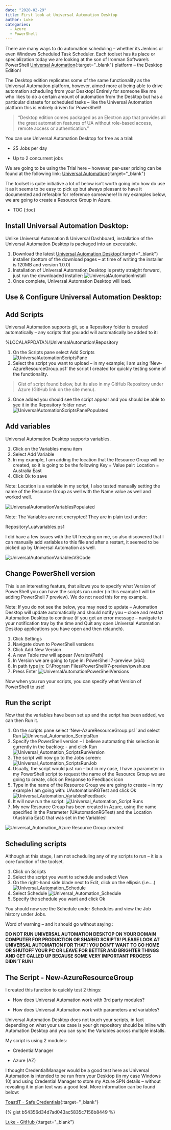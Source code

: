 ```yaml
---
date: "2020-02-29"
title: First look at Universal Automation Desktop
author: Luke
categories:
  - Azure
  - PowerShell
---
```


There are many ways to do automation scheduling – whether its Jenkins or even
Windows Scheduled Task Scheduler. Each toolset has its place or specialization
today we are looking at the son of Ironman Software’s PowerShell [Universal
Automation](https://universalautomation.io/){:target="_blank"} platform – the Desktop Edition!

The Desktop edition replicates some of the same functionality as the Universal
Automation platform, however, aimed more at being able to drive automation
scheduling from your Desktop! Entirely for someone like me who likes to do a
certain amount of automation from the Desktop but has a particular distaste for
scheduled tasks – like the Universal Automation platform this is entirely driven
for PowerShell!

>   “Desktop edition comes packaged as an Electron app that provides all the great
>   automation features of UA without role-based access, remote access or
>   authentication.”

You can use Universal Automation Desktop for free as a trial:

-   25 Jobs per day

-   Up to 2 concurrent jobs

We are going to be using the Trial here – however, per-user pricing can be found
at the following link:  [Universal Automation](https://ironmansoftware.com/universal-automation/){:target="_blank"}

The toolset is quite initiative a lot of below isn’t worth going into how do use
it as it seems to be easy to pick up but always pleasant to have it documented
and referable for reference somewhere! In my examples below, we are going to
create a Resource Group in Azure.

* TOC
{:toc}


## Install Universal Automation Desktop:

Unlike Universal Automation & Universal Dashboard, installation of the Universal
Automation Desktop is packaged into an executable.

1.  Download the latest [Universal Automation
    Desktop](https://ironmansoftware.com/downloads/){:target="_blank"} installer (bottom of the
    download pages – at time of writing the installer is 120MB and version
    1.0.0)
2.  Installation of Universal Automation Desktop is pretty straight forward,
    just run the downloaded installer:
![UniversalAutomationInstall](/images/posts/Universal_Automation_Installer.png)
3.  Once complete, Universal Automation Desktop will load.

## Use & Configure Universal Automation Desktop:

Add Scripts
-----------

Universal Automation supports git, so a Repository folder is created
automatically – any scripts that you add will automatically be added to it:

%LOCALAPPDATA%\\UniversalAutomation\\Repository

1. On the Scripts pane select Add Scripts
![UniversalAutomationScriptsPane](/images/posts/Universal_Automation_ScriptsPane.png)
2. Select the script you want to upload – in my example; I am using
    ‘New-AzureResourceGroup.ps1’ the script I created for quickly testing some
    of the functionality.
>   Gist of script found below, but its also in my GitHub Repository under
>   Azure (GitHub link on the site menu).
3. Once added you should see the script appear and you should be able to see it
    in the Repository folder now:
![UniversalAutomationScriptsPanePopulated](/images/posts/Universal_Automation_ScriptsPanePopulated.png)

## Add variables

Universal Automation Desktop supports variables.

1. Click on the Variables menu item
2. Select Add Variable
3. In my example, I am adding the location that the Resource Group will be
    created, so it is going to be the following Key = Value pair: Location = Australia East
4. Click Ok to save

Note: Location is a variable in my script, I also tested manually setting the
name of the Resource Group as well with the Name value as well and worked well.

![UniversalAutomationVariablesPopulated](/images/posts/Universal_Automation_Variables.png)

Note: The Variables are not encrypted! They are in plain text under:

Repository\\.ua\\variables.ps1

I did have a few issues with the UI freezing on me, so also discovered that I
can manually add variables to this file and after a restart, it seemed to be
picked up by Universal Automation as well.

![UniversalAutomationVariablesVSCode](/images/posts/Universal_Automation_VariablesVSCode.png)

## Change PowerShell version

This is an interesting feature, that allows you to specify what Version of
PowerShell you can have the scripts run under (in this example I will be adding
PowerShell 7 preview). We do not need this for my example.

Note: If you do not see the below, you may need to update – Automation Desktop
will update automatically and should notify you – close and restart Automation
Desktop to continue (if you get an error message – navigate to your notification
tray by the time and Quit any open Universal Automation Desktop applications you
have open and then relaunch).

1. Click Settings
2. Navigate down to PowerShell versions
3. Click Add New Version
4. A new Table row will appear (Version\\Path)
5. In Version we are going to type in: PowerShell 7-preview (x64)
6. In path type in: C:\\Program Files\\PowerShell\\7-preview\\pwsh.exe
7. Press Enter
![UniversalAutomationPowerShellVersions](/images/posts/Universal_Automation_PowerShellVersions.png)

Now when you run your scripts, you can specify what Version of PowerShell to
use!

## Run the script

Now that the variables have been set up and the script has been added, we can
then Run it.

1. On the scripts pane select ‘New-AzureResourceGroup.ps1’ and select Run
![Universal_Automation_ScriptsRun](/images/posts/Universal_Automation_ScriptsRun.png)
2. Specify the PowerShell version – I believe automating this selection is
    currently in the backlog: - and click Run
![Universal_Automation_ScriptsRunVersion](/images/posts/Universal_Automation_ScriptsRunVer.png)
3. The script will now go to the Jobs screen:
![Universal_Automation_ScriptsRunJob](/images/posts/Universal_Automation_ScriptsRunJob.png)
4. Usually, the script would just run – but in my case, I have a parameter in
    my PowerShell script to request the name of the Resource Group we are going
    to create, click on Response to Feedback icon
5. Type in the name of the Resource Group we are going to create – in my
    example I am going with: UAutomationRGTest and click Ok
![Universal_Automation_VariablesFeedback](/images/posts/Universal_Automation_VariablesFeedback.png)
6. It will now run the script:
![Universal_Automation_Script Runs](/images/posts/Universal_Automation_ScriptsRunJob2.png)
7. My new Resource Group has been created in Azure, using the name specified in
    the Parameter (UAutomationRGTest) and the Location (Australia East) that was
    set in the Variables!

![Universal_Automation_Azure Resource Group created](/images/posts/Universal_Automation_AzureResourceGroupCreated.png)

## Scheduling scripts

Although at this stage, I am not scheduling any of my scripts to run – it is a
core function of the toolset.

1. Click on Scripts
2. Select the script you want to schedule and select View
3. On the right-hand side blade next to Edit, click on the ellipsis (i.e.…)
  ![Universal_Automation_Schedule](/images/posts/Universal_Automation_Schedule1.png)
4. Select Schedule
  ![Universal_Automation_Schedule](/images/posts/Universal_Automation_Schedule2.png)
5. Specify the schedule you want and click Ok

You should now see the Schedule under Schedules and view the Job history under
Jobs.

Word of warning – and it should go without saying :

**DO NOT RUN UNIVERSAL AUTOMATION DESKTOP ON YOUR DOMAIN COMPUTER FOR PRODUCTION
OR SHARED SCRIPTS! PLEASE LOOK AT UNIVERSAL AUTOMATION FOR THAT! YOU DON’T WANT
TO GO HOME OR SHUTOFF YOUR PC OR LEAVE FOR BETTER AND BRIGHTER THINGS AND GET
CALLED UP BECAUSE SOME VERY IMPORTANT PROCESS DIDN’T RUN!** 

## The Script - New-AzureResourceGroup

I created this function to quickly test 2 things:

-   How does Universal Automation work with 3rd party modules?

-   How does Universal Automation work with parameters and variables?

Universal Automation Desktop does not touch your scripts, in fact depending on
what your use case is your git repository should be inline with Automation
Desktop and you can sync the Variables across multiple installs.

My script is using 2 modules:

-   CredentialManager

-   Azure (AZ)

I thought CredentialManager would be a good test here as Universal Automation is
intended to be run from your Desktop (in my case Windows 10) and using
Credential Manager to store my Azure SPN details – without revealing it in plan
text was a good test. More information can be found below:

 [ToastIT - Safe Credentials](https://toastit.dev/2018/07/10/safe-credentials/){:target="_blank"}

{% gist b54356d34d7ad043ac5835c7156b8449 %}

 [Luke - GitHub ](https://github.com/lukemurraynz){:target="_blank"}